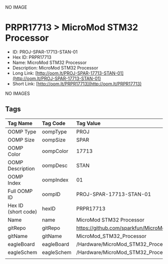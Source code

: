 


  
NO IMAGE  
# PRPR17713 > MicroMod STM32 Processor

- ID: PROJ-SPAR-17713-STAN-01
- Hex ID: PRPR17713
- Name: MicroMod STM32 Processor
- Description: MicroMod STM32 Processor
- Long Link: [http://oom.lt/PROJ-SPAR-17713-STAN-01](http://oom.lt/PROJ-SPAR-17713-STAN-01)
- Short Link: [http://oom.lt/PRPR17713](http://oom.lt/PRPR17713)
  
NO IMAGES  
## Tags
  

|Tag Name|Tag Code|Tag Value|
| :--- | :--- | :--- |
|OOMP Type|oompType|PROJ|
|OOMP Size|oompSize|SPAR|
|OOMP Color|oompColor|17713|
|OOMP Description|oompDesc|STAN|
|OOMP Index|oompIndex|01|
|Full OOMP ID|oompID|PROJ-SPAR-17713-STAN-01|
|Hex ID (short code)|hexID|PRPR17713|
|Name|name|MicroMod STM32 Processor|
|gitRepo|gitRepo|https://github.com/sparkfun/MicroMod_STM32_Processor|
|gitName|gitName|MicroMod_STM32_Processor|
|eagleBoard|eagleBoard|/Hardware/MicroMod_STM32_Processor.brd|
|eagleSchem|eagleSchem|/Hardware/MicroMod_STM32_Processor.sch|
||||
